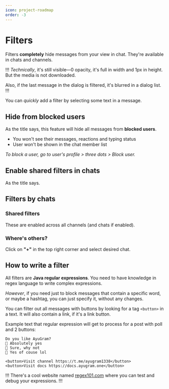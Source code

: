 ```yaml
---
icon: project-roadmap
order: -3
---
```


# Filters

Filters **completely** hide messages from your view in chat. They're available in chats and channels.

!!!
*Technically*, it's still visible—0 opacity, it's full in width and 1px in height. But the media is not downloaded.

Also, if the last message in the dialog is filtered, it's blurred in a dialog list.
!!!

You can *quickly* add a filter by selecting some text in a message.

## Hide from blocked users

As the title says, this feature will hide all messages from **blocked users**.

- You won't see their messages, reactions and typing status
- User won't be shown in the chat member list

*To block a user, go to user's profile > three dots > Block user.*

## Enable shared filters in chats

As the title says.

## Filters by chats

### Shared filters

These are enabled across all channels (and chats if enabled).

### Where's others?

Click on **"+"** in the top right corner and select desired chat.

## How to write a filter

All filters are **Java regular expressions**. You need to have knowledge in regex language to write complex expressions.

*However*, if you need just to block messages that contain a specific word, or maybe a hashtag, you can just specify it, without any changes.

You can filter out all messages with buttons by looking for a tag `<button>` in a text. It will also contain a link, if it's a link button.

Example text that regular expression will get to process for a post with poll and 2 buttons:

```
Do you like AyuGram?
🔘 Absolutely yes
🔘 Sure, why not
🔘 Yes of couse lol

<button>Visit channel https://t.me/ayugram1338</button>
<button>Visit docs https://docs.ayugram.one</button>
```


!!!
There's a cool website named [regex101.com](https://regex101.com) where you can test and debug your expressions.
!!!
